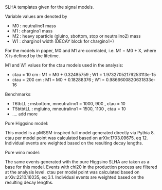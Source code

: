 SLHA templates given for the signal models.

Variable values are denoted by 

 * M0 : neutralino1 mass
 * M1 : chargino1 mass 
 * M2 : heavy sparticle (gluino, sbottom, stop or neutralino2) mass
 * W1 : chargino1 width (DECAY block for chargino1+)

For the models in paper, M0 and M1 are correlated, i.e. M1 = M0 + X, where X is defined by the lifetime.

M1 and W1 values for the ctau models used in the analysis:

 * ctau = 10 cm : M1 = M0 + 0.32485759 ; W1 = 1.97327052176253113e-15
 * ctau = 200 cm : M1 = M0 + 0.18288376 ; W1 = 0.9866600820631833e-16

Benchmarks:

 * T6tbLL ; msbottom, mneutralino1 = 1000, 900 , ctau = 10
 * T5btbtLL : mgluino, mneutralino1 = 1500, 1100 , ctau = 10
 * .... add more

Pure Higgsino model:

This model is a pMSSM-inspired full model generated directly via Pythia 8.
ctau per model point was calculated based on arXiv:1703.09675, eq 12.
Individual events are weighted based on the resulting decay lengths.

Pure wino model:

The same events generated with the pure Higgsino SLHA are taken as a base for this model. 
Events with chi20 in the production process are filtered at the analysis level.
ctau per model point was calculated based on arXiv:2210.16035, eq 3.1.
Individual events are weighted based on the resulting decay lengths.

